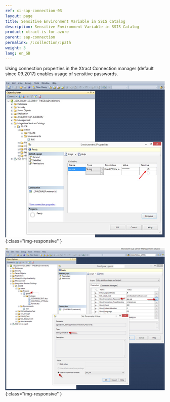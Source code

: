 ```yaml
---
ref: xi-sap-connection-03
layout: page
title: Sensitive Environment Variable in SSIS Catalog
description: Sensitive Environment Variable in SSIS Catalog
product: xtract-is-for-azure
parent: sap-connection
permalink: /:collection/:path
weight: 3
lang: en_GB
---
```


Using connection properties in the Xtract Connection manager (default since 09.2017) enables usage of sensitive passwords.

![XIS_sensitive_variable_1](/img/content/XIS_sensitive_variable_1.png){:class="img-responsive" }

![XIS_sensitive_variable_1](/img/content/XIS_sensitive_variable_2.png){:class="img-responsive" }

